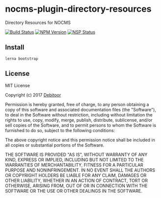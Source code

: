 # nocms-plugin-directory-resources
Directory Resources for NOCMS

[![Build Status](https://travis-ci.org/debitoor/nocms-plugin-directory-resources.svg?branch=master)](https://travis-ci.org/debitoor/nocms-plugin-directory-resources)
[![NPM Version](https://img.shields.io/npm/v/nocms-plugin-directory-resources.svg)](https://www.npmjs.com/package/nocms-plugin-directory-resources)
[![NSP Status](https://nodesecurity.io/orgs/debitoor/projects/1c1b34b3-e159-4588-bdef-055d1bb313e4/badge)](https://nodesecurity.io/orgs/debitoor/projects/1c1b34b3-e159-4588-bdef-055d1bb313e4)

## Install

`lerna bootstrap`

## License
MIT License

Copyright (c) 2017 [Debitoor](https://debitoor.com/)

Permission is hereby granted, free of charge, to any person obtaining a copy
of this software and associated documentation files (the "Software"), to deal
in the Software without restriction, including without limitation the rights
to use, copy, modify, merge, publish, distribute, sublicense, and/or sell
copies of the Software, and to permit persons to whom the Software is
furnished to do so, subject to the following conditions:

The above copyright notice and this permission notice shall be included in all
copies or substantial portions of the Software.

THE SOFTWARE IS PROVIDED "AS IS", WITHOUT WARRANTY OF ANY KIND, EXPRESS OR
IMPLIED, INCLUDING BUT NOT LIMITED TO THE WARRANTIES OF MERCHANTABILITY,
FITNESS FOR A PARTICULAR PURPOSE AND NONINFRINGEMENT. IN NO EVENT SHALL THE
AUTHORS OR COPYRIGHT HOLDERS BE LIABLE FOR ANY CLAIM, DAMAGES OR OTHER
LIABILITY, WHETHER IN AN ACTION OF CONTRACT, TORT OR OTHERWISE, ARISING FROM,
OUT OF OR IN CONNECTION WITH THE SOFTWARE OR THE USE OR OTHER DEALINGS IN THE
SOFTWARE.
